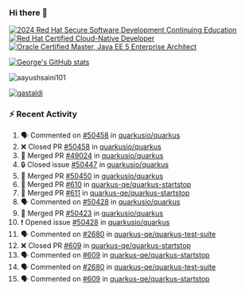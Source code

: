 ### Hi there 👋

<!--START_SECTION:badges-->
[![2024 Red Hat Secure Software Development Continuing Education](https://images.credly.com/size/110x110/images/36a76b78-c5bf-45cf-ac2c-48c3825260c7/blob)](http://www.credly.com/badges/c86e9a17-d2c3-4554-b890-7d0521710eb6 "2024 Red Hat Secure Software Development Continuing Education")
[![Red Hat Certified Cloud-Native Developer](https://images.credly.com/size/110x110/images/12ef4e4e-3d8d-4caf-9ab1-858c5bcb9619/image.png)](http://www.credly.com/badges/b6402e31-0894-48e6-b488-e2e551dcc809 "Red Hat Certified Cloud-Native Developer")
[![Oracle Certified Master, Java EE 5 Enterprise Architect](https://images.credly.com/size/110x110/images/1fa3549c-674c-4779-b3d6-d7d64eac2c23/Oracle-Certification-badge_OC-Master.png)](http://www.credly.com/badges/2565574e-b81d-410e-ab7d-24666ddcbe00 "Oracle Certified Master, Java EE 5 Enterprise Architect")
<!--END_SECTION:badges-->

[![George's GitHub stats](https://github-readme-stats.vercel.app/api?username=gastaldi&show=reviews,prs_merged&hide=contribs,prs&theme=transparent&show_icons=true)](https://github.com/anuraghazra/github-readme-stats)

<p align="left"> <img src="https://komarev.com/ghpvc/?username=gastaldi&label=Profile%20views&color=0e75b6&style=for-the-badge" alt="aayushsaini101" /> </p>

<p align="left"> <a href="https://github.com/ryo-ma/github-profile-trophy"><img src="https://github-profile-trophy.vercel.app/?username=gastaldi" alt="gastaldi" /></a> </p>

### :zap: Recent Activity

<!--START_SECTION:activity-->
1. 🗣 Commented on [#50458](https://github.com/quarkusio/quarkus/pull/50458#issuecomment-3378964063) in [quarkusio/quarkus](https://github.com/quarkusio/quarkus)
2. ❌ Closed PR [#50458](https://github.com/quarkusio/quarkus/pull/50458) in [quarkusio/quarkus](https://github.com/quarkusio/quarkus)
3. 🎉 Merged PR [#49024](https://github.com/quarkusio/quarkus/pull/49024) in [quarkusio/quarkus](https://github.com/quarkusio/quarkus)
4. 🔒 Closed issue [#50447](https://github.com/quarkusio/quarkus/issues/50447) in [quarkusio/quarkus](https://github.com/quarkusio/quarkus)
5. 🎉 Merged PR [#50450](https://github.com/quarkusio/quarkus/pull/50450) in [quarkusio/quarkus](https://github.com/quarkusio/quarkus)
6. 🎉 Merged PR [#610](https://github.com/quarkus-qe/quarkus-startstop/pull/610) in [quarkus-qe/quarkus-startstop](https://github.com/quarkus-qe/quarkus-startstop)
7. 🎉 Merged PR [#611](https://github.com/quarkus-qe/quarkus-startstop/pull/611) in [quarkus-qe/quarkus-startstop](https://github.com/quarkus-qe/quarkus-startstop)
8. 🗣 Commented on [#50428](https://github.com/quarkusio/quarkus/issues/50428#issuecomment-3373592088) in [quarkusio/quarkus](https://github.com/quarkusio/quarkus)
9. 🎉 Merged PR [#50423](https://github.com/quarkusio/quarkus/pull/50423) in [quarkusio/quarkus](https://github.com/quarkusio/quarkus)
10. ❗ Opened issue [#50428](https://github.com/quarkusio/quarkus/issues/50428) in [quarkusio/quarkus](https://github.com/quarkusio/quarkus)
11. 🗣 Commented on [#2680](https://github.com/quarkus-qe/quarkus-test-suite/pull/2680#issuecomment-3373398464) in [quarkus-qe/quarkus-test-suite](https://github.com/quarkus-qe/quarkus-test-suite)
12. ❌ Closed PR [#609](https://github.com/quarkus-qe/quarkus-startstop/pull/609) in [quarkus-qe/quarkus-startstop](https://github.com/quarkus-qe/quarkus-startstop)
13. 🗣 Commented on [#609](https://github.com/quarkus-qe/quarkus-startstop/pull/609#issuecomment-3372363895) in [quarkus-qe/quarkus-startstop](https://github.com/quarkus-qe/quarkus-startstop)
14. 🗣 Commented on [#2680](https://github.com/quarkus-qe/quarkus-test-suite/pull/2680#issuecomment-3372330938) in [quarkus-qe/quarkus-test-suite](https://github.com/quarkus-qe/quarkus-test-suite)
15. 🗣 Commented on [#609](https://github.com/quarkus-qe/quarkus-startstop/pull/609#issuecomment-3372316708) in [quarkus-qe/quarkus-startstop](https://github.com/quarkus-qe/quarkus-startstop)
<!--END_SECTION:activity-->
